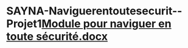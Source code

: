 # SAYNA-Naviguerentoutesecurit--Projet1[Module pour naviguer en toute sécurité.docx](https://github.com/AmirathTIDJANI/SAYNA-Naviguerentoutesecurit--Projet1/files/14579600/Module.pour.naviguer.en.toute.securite.docx)
